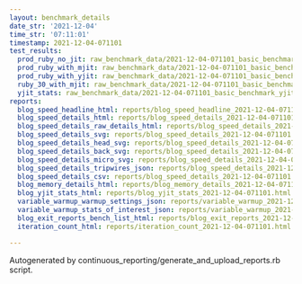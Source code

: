```yaml
---
layout: benchmark_details
date_str: '2021-12-04'
time_str: '07:11:01'
timestamp: 2021-12-04-071101
test_results:
  prod_ruby_no_jit: raw_benchmark_data/2021-12-04-071101_basic_benchmark_prod_ruby_no_jit.json
  prod_ruby_with_mjit: raw_benchmark_data/2021-12-04-071101_basic_benchmark_prod_ruby_with_mjit.json
  prod_ruby_with_yjit: raw_benchmark_data/2021-12-04-071101_basic_benchmark_prod_ruby_with_yjit.json
  ruby_30_with_mjit: raw_benchmark_data/2021-12-04-071101_basic_benchmark_ruby_30_with_mjit.json
  yjit_stats: raw_benchmark_data/2021-12-04-071101_basic_benchmark_yjit_stats.json
reports:
  blog_speed_headline_html: reports/blog_speed_headline_2021-12-04-071101.html
  blog_speed_details_html: reports/blog_speed_details_2021-12-04-071101.html
  blog_speed_details_raw_details_html: reports/blog_speed_details_2021-12-04-071101.raw_details.html
  blog_speed_details_svg: reports/blog_speed_details_2021-12-04-071101.svg
  blog_speed_details_head_svg: reports/blog_speed_details_2021-12-04-071101.head.svg
  blog_speed_details_back_svg: reports/blog_speed_details_2021-12-04-071101.back.svg
  blog_speed_details_micro_svg: reports/blog_speed_details_2021-12-04-071101.micro.svg
  blog_speed_details_tripwires_json: reports/blog_speed_details_2021-12-04-071101.tripwires.json
  blog_speed_details_csv: reports/blog_speed_details_2021-12-04-071101.csv
  blog_memory_details_html: reports/blog_memory_details_2021-12-04-071101.html
  blog_yjit_stats_html: reports/blog_yjit_stats_2021-12-04-071101.html
  variable_warmup_warmup_settings_json: reports/variable_warmup_2021-12-04-071101.warmup_settings.json
  variable_warmup_stats_of_interest_json: reports/variable_warmup_2021-12-04-071101.stats_of_interest.json
  blog_exit_reports_bench_list_html: reports/blog_exit_reports_2021-12-04-071101.bench_list.html
  iteration_count_html: reports/iteration_count_2021-12-04-071101.html

---
```

Autogenerated by continuous_reporting/generate_and_upload_reports.rb script.
